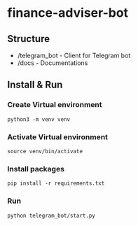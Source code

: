 # finance-adviser-bot

## Structure

- /telegram_bot - Client for Telegram bot
- /docs - Documentations

## Install & Run

### Create Virtual environment
`python3 -m venv venv`
### Activate Virtual environment
`source venv/bin/activate`
### Install packages
`pip install -r requirements.txt`
### Run 
`python telegram_bot/start.py`
